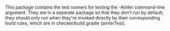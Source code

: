This package contains the test runners for testing the -Ainfer command-line
argument.
They are in a separate package so that they don't run by default; they should
only run when they're invoked directly by their corresponding build rules, which
are in checker/build.gradle (ainferTest).
